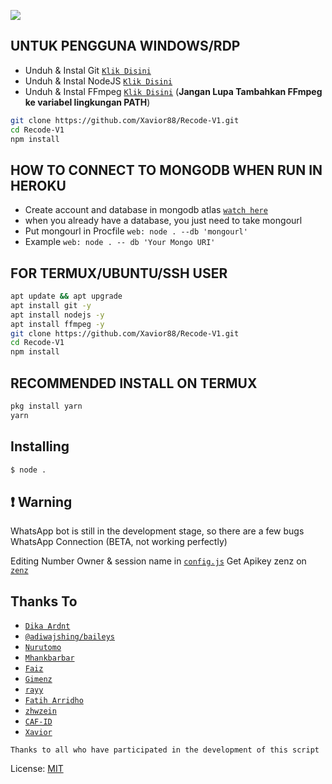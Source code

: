 <p align="center">
	<img src="https://telegra.ph/file/065ea6cc5520f5765c963.jpg" style="margin-left: auto;margin-right: auto;display: block;">
</p>

## UNTUK PENGGUNA WINDOWS/RDP

* Unduh & Instal Git [`Klik Disini`](https://git-scm.com/downloads)
* Unduh & Instal NodeJS [`Klik Disini`](https://nodejs.org/en/download)
* Unduh & Instal FFmpeg [`Klik Disini`](https://ffmpeg.org/download.html) (**Jangan Lupa Tambahkan FFmpeg ke variabel lingkungan PATH**)


```bash
git clone https://github.com/Xavior88/Recode-V1.git
cd Recode-V1
npm install
```

## HOW TO CONNECT TO MONGODB WHEN RUN IN HEROKU

* Create account and database in mongodb atlas [`watch here`](https://youtu.be/rPqRyYJmx2g)
* when you already have a database, you just need to take mongourl
* Put mongourl in Procfile `web: node . --db 'mongourl'`
* Example `web: node . -- db 'Your Mongo URI'`



## FOR TERMUX/UBUNTU/SSH USER

```bash
apt update && apt upgrade
apt install git -y
apt install nodejs -y
apt install ffmpeg -y
git clone https://github.com/Xavior88/Recode-V1.git
cd Recode-V1
npm install
```

## RECOMMENDED INSTALL ON TERMUX

```bash
pkg install yarn
yarn
```

## Installing
```bash
$ node .
```

## ❗ Warning
WhatsApp bot is still in the development stage, so there are a few bugs
WhatsApp Connection (BETA, not working perfectly)

Editing Number Owner & session name in [`config.js`](https://github.com/Xavior88/Recode-V1/blob/master/config.js)
Get Apikey zenz on [`zenz`](https://zenzapi.xyz/pricing)


## Thanks To
* [`Dika Ardnt`](https://github.com/DikaArdnt)
* [`@adiwajshing/baileys`](https://github.com/adiwajshing/baileys)
* [`Nurutomo`](https://github.com/Nurutomo)
* [`Mhankbarbar`](https://github.com/MhankBarBar)
* [`Faiz`](https://github.com/FaizBastomi)
* [`Gimenz`](https://github.com/Gimenz)
* [`rayy`](https://github.com/rayyreall)
* [`Fatih Arridho`](https://github.com/FatihArridho)
* [`zhwzein`](https://github.com/zhwzein)
* [`CAF-ID`](https://github.com/CAF-ID)
* [`Xavior`](https://github.com/Xavior88)

```Thanks to all who have participated in the development of this script```


License: [MIT](https://en.wikipedia.org/wiki/MIT_License)
